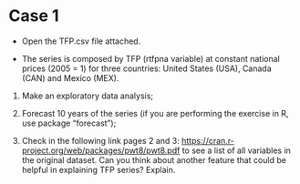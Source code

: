 # Case 1

- Open the TFP.csv file attached.

- The series is composed by TFP (rtfpna variable) at constant national prices (2005 = 1) for three countries: United States (USA), Canada (CAN) and Mexico (MEX).

1) Make an exploratory data analysis;

2) Forecast 10 years of the series (if you are performing the exercise in R, use package “forecast”);

2) Check in the following link pages 2 and 3: https://cran.r-project.org/web/packages/pwt8/pwt8.pdf to see a list of all variables in the original dataset. Can you think about another feature that could be helpful in explaining TFP series? Explain.

